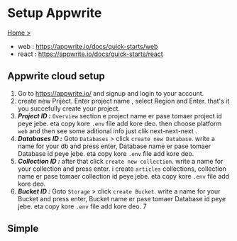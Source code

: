 # Setup Appwrite
[Home >](../README.md)

- web : https://appwrite.io/docs/quick-starts/web
- react : https://appwrite.io/docs/quick-starts/react

## Appwrite cloud setup 
1. Go to https://appwrite.io/ and signup and login to your account.
2. create new Priject. Enter project name , select Region and Enter. that's it you succefully create your project. 
3. ***Project ID :*** `Overview` section e project name er pase tomaer project id peye jebe. eta copy kore `.env` file add kore deo. then choose platform `web` and then see some aditional info just clik next-next-next .
4. ***Databases ID :*** Goto `Databases` > click `create new Database`. write a name for your db and press enter,  Database name er pase tomaer Database id peye jebe. eta copy kore `.env` file add kore deo.
5. ***Collection ID :*** after that click `create new collection`. write a name for your collection and press enter. i create `articles` collections,  collection name er pase tomaer collection id peye jebe. eta copy kore `.env` file add kore deo.
6. ***Bucket ID :*** Goto `Storage` > click `create Bucket`. write a name for your Bucket and press enter,  Bucket name er pase tomaer Database id peye jebe. eta copy kore `.env` file add kore deo.
7 

## Simple 